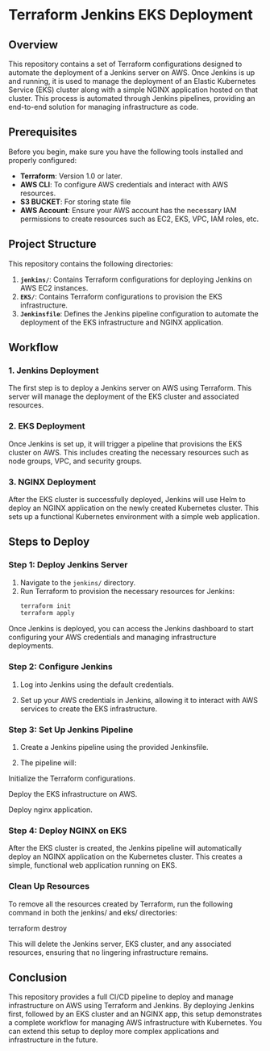 # Terraform Jenkins EKS Deployment

## Overview

This repository contains a set of Terraform configurations designed to automate the deployment of a Jenkins server on AWS. Once Jenkins is up and running, it is used to manage the deployment of an Elastic Kubernetes Service (EKS) cluster along with a simple NGINX application hosted on that cluster. This process is automated through Jenkins pipelines, providing an end-to-end solution for managing infrastructure as code.

## Prerequisites

Before you begin, make sure you have the following tools installed and properly configured:

- **Terraform**: Version 1.0 or later.
- **AWS CLI**: To configure AWS credentials and interact with AWS resources.
- **S3 BUCKET**: For storing state file
- **AWS Account**: Ensure your AWS account has the necessary IAM permissions to create resources such as EC2, EKS, VPC, IAM roles, etc.

## Project Structure

This repository contains the following directories:

1. **`jenkins/`**: Contains Terraform configurations for deploying Jenkins on AWS EC2 instances.
2. **`EKS/`**: Contains Terraform configurations to provision the EKS infrastructure.
3. **`Jenkinsfile`**: Defines the Jenkins pipeline configuration to automate the deployment of the EKS infrastructure and NGINX application.

## Workflow

### 1. Jenkins Deployment

The first step is to deploy a Jenkins server on AWS using Terraform. This server will manage the deployment of the EKS cluster and associated resources.

### 2. EKS Deployment

Once Jenkins is set up, it will trigger a pipeline that provisions the EKS cluster on AWS. This includes creating the necessary resources such as node groups, VPC, and security groups.

### 3. NGINX Deployment

After the EKS cluster is successfully deployed, Jenkins will use Helm to deploy an NGINX application on the newly created Kubernetes cluster. This sets up a functional Kubernetes environment with a simple web application.

## Steps to Deploy

### Step 1: Deploy Jenkins Server

1. Navigate to the `jenkins/` directory.
2. Run Terraform to provision the necessary resources for Jenkins:
   ```bash
   terraform init
   terraform apply

Once Jenkins is deployed, you can access the Jenkins dashboard to start configuring your AWS credentials and managing infrastructure deployments.

### Step 2: Configure Jenkins
1. Log into Jenkins using the default credentials.

2. Set up your AWS credentials in Jenkins, allowing it to interact with AWS services to create the EKS infrastructure.

### Step 3: Set Up Jenkins Pipeline

1. Create a Jenkins pipeline using the provided Jenkinsfile.

2. The pipeline will:

Initialize the Terraform configurations.

Deploy the EKS infrastructure on AWS.

Deploy nginx application.

### Step 4: Deploy NGINX on EKS
After the EKS cluster is created, the Jenkins pipeline will automatically  deploy an NGINX application on the Kubernetes cluster. This creates a simple, functional web application running on EKS.

### Clean Up Resources
To remove all the resources created by Terraform, run the following command in both the jenkins/ and eks/ directories:

terraform destroy

This will delete the Jenkins server, EKS cluster, and any associated resources, ensuring that no lingering infrastructure remains.

## Conclusion
This repository provides a full CI/CD pipeline to deploy and manage infrastructure on AWS using Terraform and Jenkins. By deploying Jenkins first, followed by an EKS cluster and an NGINX app, this setup demonstrates a complete workflow for managing AWS infrastructure with Kubernetes. You can extend this setup to deploy more complex applications and infrastructure in the future.
